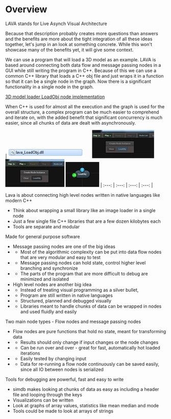 

# Overview 

LAVA stands for Live Asynch Visual Architecture

Because that description probably creates more questions than answers and the benefits are more about the tight integration of all these ideas together, let's jump in an look at something concrete.  While this won't showcase many of the benefits yet, it will give some context. 


We can use a program that will load a 3D model as an example.  LAVA is based around connecting both data flow and message passing nodes in a GUI while still writing the program in C++.  Because of this we can use a common C++ library that loads a C++ obj file and just wraps it in a function so that it can be a single node in the graph.  Now there is a significant functionality in a single node in the graph.  

[3D model loader LoadObj node implementation](https://github.com/LiveAsynchronousVisualizedArchitecture/lava/blob/master/Fissure/LoadObj/LoadObj.cpp)

When C++ is used for almost all the execution and the graph is used for the overall structure, a complex program can be much easier to comprehend and iterate on, with the added benefit that significant concurrency is much easier, since all chunks of data are dealt with asynchronously.   

| ![Shared Library](https://github.com/LiveAsynchronousVisualizedArchitecture/lava/blob/master/images/Fissure_LoadObj.dll.png) 
 ![Node List](https://github.com/LiveAsynchronousVisualizedArchitecture/lava/blob/master/images/Fissure_node_list.png)
 ![LoadObj Instance Button](https://github.com/LiveAsynchronousVisualizedArchitecture/lava/blob/master/images/Fissure_node_list_load_obj.png) 
 ![LoadObj Node](https://github.com/LiveAsynchronousVisualizedArchitecture/lava/blob/master/images/Fissure_obj_node.png)
| :---: | :---: | :---: | :---: |


Lava is about connecting high level nodes written in native languages like modern C++
-  Think about wrapping a small library like an image loader in a single node
-  Just a few single file C++ libraries that are a few dozen kilobytes each 
-  Tools are separate and modular 

Made for general purpose software 
-  Message passing nodes are one of the big ideas
-  -  Most of the algorithmic complexity can be put into data flow nodes that are very modular and easy to test
-  -  Message passing nodes can hold state, control higher level branching and synchronize 
-  -  The parts of the program that are more difficult to debug are minimized and isolated 
-  High level nodes are another big idea
-  -  Instead of treating visual programming as a silver bullet, 
-  -  Program are still written in native languages 
-  -  Structured, planned and debugged visually  
-  -  Libraries meant to handle chunks of data can be wrapped in nodes and used fluidly and easily

Two main node types - Flow nodes and message passing nodes
-  Flow nodes are pure functions that hold no state, meant for transforming data
-  -  Results should only change if input changes or the node changes 
-  -  Can be run over and over - great for fast, automatically hot loaded iterations  
-  -  Easily tested by changing input
-  -  Data for re-running a flow node continuously can be saved easily, since all IO between nodes is serialized

Tools for debugging are powerful, fast and easy to write 
-  simdb makes looking at chunks of data as easy as including a header file and looping through the keys 
-  Visualizations can be written  
-  Look at graphs of array values, statistics like mean median and mode
-  Tools could be made to look at arrays of strings 

